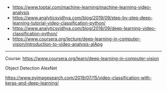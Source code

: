 - https://www.toptal.com/machine-learning/machine-learning-video-analysis
- https://www.analyticsvidhya.com/blog/2019/09/step-by-step-deep-learning-tutorial-video-classification-python/
- https://www.analyticsvidhya.com/blog/2018/09/deep-learning-video-classification-python/
- https://www.coursera.org/lecture/deep-learning-in-computer-vision/introduction-to-video-analysis-alApg

---

Course: https://www.coursera.org/learn/deep-learning-in-computer-vision

Object Detection
AlexNet

https://www.pyimagesearch.com/2019/07/15/video-classification-with-keras-and-deep-learning/
